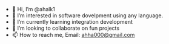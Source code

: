 - 👋 Hi, I’m @ahalk1
- 👀 I’m interested in software dovelpment using any language.
- 🌱 I’m currently learning integration development
- 💞️ I’m looking to collaborate on fun projects
- 📫 How to reach me, Email: ahha000@gmail.com

<!---
ahalk1/ahalk1 is a ✨ special ✨ repository because its `README.md` (this file) appears on your GitHub profile.
You can click the Preview link to take a look at your changes.
--->
